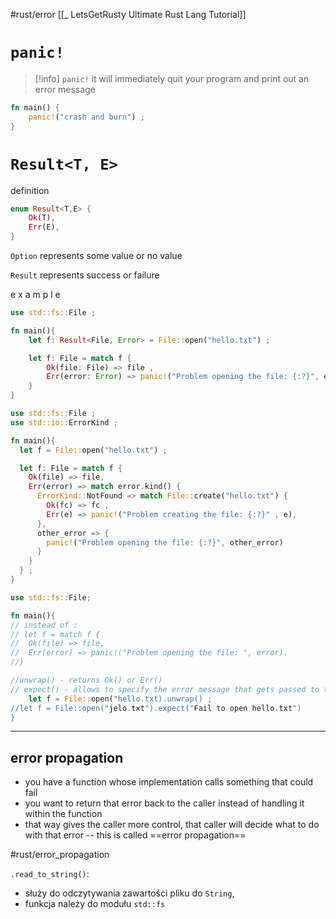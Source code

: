 #rust/error 
[[_ LetsGetRusty Ultimate Rust Lang Tutorial]]

# `panic!`
>[!info] `panic!`
it will immediately quit your program and print out an error message
```rust
fn main() {
	panic!("crash and burn") ;
}
```


# `Result<T, E>`
definition
```rust
enum Result<T,E> {
	Ok(T),
	Err(E),
}
```
`Option` represents some value or no value

`Result` represents success or failure

e x a m p l e
```rust
use std::fs::File ;

fn main(){
	let f: Result<File, Error> = File::open("hello.txt") ;

	let f: File = match f {
		Ok(file: File) => file ,
		Err(error: Error) => panic!("Problem opening the file: {:?}", error)
	}
}
```


```rust
use std::fs::File ;
use std::io::ErrorKind ;

fn main(){
  let f = File::open("hello.txt") ;

  let f: File = match f {
    Ok(file) => file,
    Err(error) => match error.kind() {
      ErrorKind::NotFound => match File::create("hello.txt") {
        Ok(fc) => fc ,
        Err(e) => panic!("Problem creating the file: {:?}" , e),
      },
      other_error => {
        panic!("Problem opening the file: {:?}", other_error)
      }
    }
  } ; 
}
```


```rust
use std::fs::File;

fn main(){
// instead of :
// let f = match f {
//	Ok(file) => file,
//	Err(error) => panic!("Problem opening the file: ", error).
//}

//unwrap() - returns Ok() or Err()
// expect() - allows to specify the error message that gets passed to the panic macto
	let f = File::open("hello.txt).unwrap() ;
//let f = File::open("jelo.txt").expect("Fail to open hello.txt")
}
```


----
## error propagation
- you have a function whose implementation calls something that could fail 
- you want to return that error back to the caller instead of handling it within the function
- that way gives the caller more control, that caller will decide what to do with that error -- this is called ==error propagation==

#rust/error_propagation

`.read_to_string()`:
- służy do odczytywania zawartości pliku do `String`,
- funkcja należy do modułu `std::fs`















